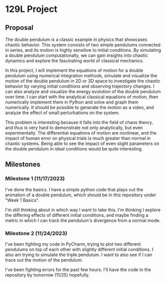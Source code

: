 # 129L Project
## Proposal 

The double pendulum is a classic example in physics that showcases chaotic behavior. This system consists of two simple pendulums connected in series, and its motion is highly sensitive to initial conditions. By simulating a double pendulum computationally, we can gain insights into chaotic dynamics and explore the fascinating world of classical mechanics. 
  
In this project, I will implement the equations of motion for a double pendulum using numerical integration methods, simulate and visualize the motion of the double pendulum in 2D or 3D space to investigate the chaotic behavior by varying initial conditions and observing trajectory changes. I can also analyze and visualize the energy evolution of the double pendulum over time. I can start with the analytical classical equations of motion, then numerically implement them in Python and solve and graph them numerically. It should be possible to generate the motion as a video, and analyze the effect of small perturbations on the system. 

This problem is interesting because it falls into the field of chaos theory, and thus is very hard to demonstrate not only analytically, but even experimentally. The differential equations of motion are nonlinear, and the impact of human error on physical trials is much greater than normal in chaotic systems. Being able to see the impact of even slight parameters on the double pendulum in ideal conditions would be quite interesting. 

## Milestones
### Milestone 1 (11/17/2023)
I've done the basics. I have a simple python code that plays out the animation of a double pendulum, which should be in this repository under "Week 1 Basics".

I'm still thinking about in which way I want to take this. I'm thinking I explore the differing effects of different initial conditions, and maybe finding a metric in which I can track the pendulum's divergence from a normal mode. 

### Milestone 2 (11/24/2023)
I've been fighting my code in PyCharm, trying to plot two different pendulums on top of each other with slightly different initial conditions. I also am trying to simulate the triple pendulum. I want to also see if I can trace out the motion of the pendulum.

I've been fighting errors for the past few hours. I'll have the code in the repository by tomorrow (11/25) hopefully. 
